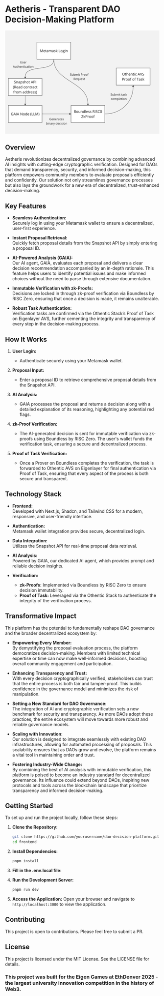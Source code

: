 # Aetheris - Transparent DAO Decision-Making Platform

![Diagram](Diagram.jpg)

## Overview

Aetheris revolutionizes decentralized governance by combining advanced AI insights with cutting-edge cryptographic verification. Designed for DAOs that demand transparency, security, and informed decision-making, this platform empowers community members to evaluate proposals efficiently and confidently. Our solution not only streamlines governance processes but also lays the groundwork for a new era of decentralized, trust-enhanced decision-making.

## Key Features

- **Seamless Authentication:**  
  Securely log in using your Metamask wallet to ensure a decentralized, user-first experience.

- **Instant Proposal Retrieval:**  
  Quickly fetch proposal details from the Snapshot API by simply entering a proposal ID.

- **AI-Powered Analysis (GAIA):**  
  Our AI agent, GAIA, evaluates each proposal and delivers a clear decision recommendation accompanied by an in-depth rationale. This feature helps users to identify potential issues and make informed choices without the need to parse through extensive documentation.

- **Immutable Verification with zk-Proofs:**  
  Decisions are locked in through zk-proof verification via Boundless by RISC Zero, ensuring that once a decision is made, it remains unalterable.

- **Robust Task Authentication:**  
  Verification tasks are confirmed via the Othentic Stack’s Proof of Task on Eigenlayer AVS, further cementing the integrity and transparency of every step in the decision-making process.

## How It Works

1. **User Login:**  
   - Authenticate securely using your Metamask wallet.

2. **Proposal Input:**  
   - Enter a proposal ID to retrieve comprehensive proposal details from the Snapshot API.

3. **AI Analysis:**  
   - GAIA processes the proposal and returns a decision along with a detailed explanation of its reasoning, highlighting any potential red flags.

4. **zk-Proof Verification:**  
   - The AI-generated decision is sent for immutable verification via zk-proofs using Boundless by RISC Zero. The user's wallet funds the verification task, ensuring a secure and decentralized process.

5. **Proof of Task Verification:**  
   - Once a Prover on Boundless completes the verification, the task is forwarded to Othentic AVS on Eigenlayer for final authentication via Proof of Task, ensuring that every aspect of the process is both secure and transparent.

## Technology Stack

- **Frontend:**  
  Developed with Next.js, Shadcn, and Tailwind CSS for a modern, responsive, and user-friendly interface.

- **Authentication:**  
  Metamask wallet integration provides secure, decentralized login.

- **Data Integration:**  
  Utilizes the Snapshot API for real-time proposal data retrieval.

- **AI Analysis:**  
  Powered by GAIA, our dedicated AI agent, which provides prompt and reliable decision insights.

- **Verification:**  
  - **zk-Proofs:** Implemented via Boundless by RISC Zero to ensure decision immutability.
  - **Proof of Task:** Leveraged via the Othentic Stack to authenticate the integrity of the verification process.

## Transformative Impact

This platform has the potential to fundamentally reshape DAO governance and the broader decentralized ecosystem by:

- **Empowering Every Member:**  
  By demystifying the proposal evaluation process, the platform democratizes decision-making. Members with limited technical expertise or time can now make well-informed decisions, boosting overall community engagement and participation.

- **Enhancing Transparency and Trust:**  
  With every decision cryptographically verified, stakeholders can trust that the entire process is both fair and tamper-proof. This builds confidence in the governance model and minimizes the risk of manipulation.

- **Setting a New Standard for DAO Governance:**  
  The integration of AI and cryptographic verification sets a new benchmark for security and transparency. As more DAOs adopt these practices, the entire ecosystem will move towards more robust and reliable governance models.

- **Scaling with Innovation:**  
  Our solution is designed to integrate seamlessly with existing DAO infrastructures, allowing for automated processing of proposals. This scalability ensures that as DAOs grow and evolve, the platform remains a vital tool in maintaining order and trust.

- **Fostering Industry-Wide Change:**  
  By combining the best of AI analysis with immutable verification, this platform is poised to become an industry standard for decentralized governance. Its influence could extend beyond DAOs, inspiring new protocols and tools across the blockchain landscape that prioritize transparency and informed decision-making.

## Getting Started

To set up and run the project locally, follow these steps:

1. **Clone the Repository:**
   ```bash
   git clone https://github.com/yourusername/dao-decision-platform.git
   cd frontend
   ```

2. **Install Dependencies:**
   ```bash
   pnpm install
   ```

3. **Fill in the .env.local file:**

4. **Run the Development Server:**
   ```bash
   pnpm run dev
   ```

5. **Access the Application:**
   Open your browser and navigate to `http://localhost:3000` to view the application.

## Contributing
This project is open to contributions. Please feel free to submit a PR. 

## License
This project is licensed under the MIT License. See the LICENSE file for details.

### This project was built for the Eigen Games at EthDenver 2025 - the largest university innovation competition in the history of Web3.